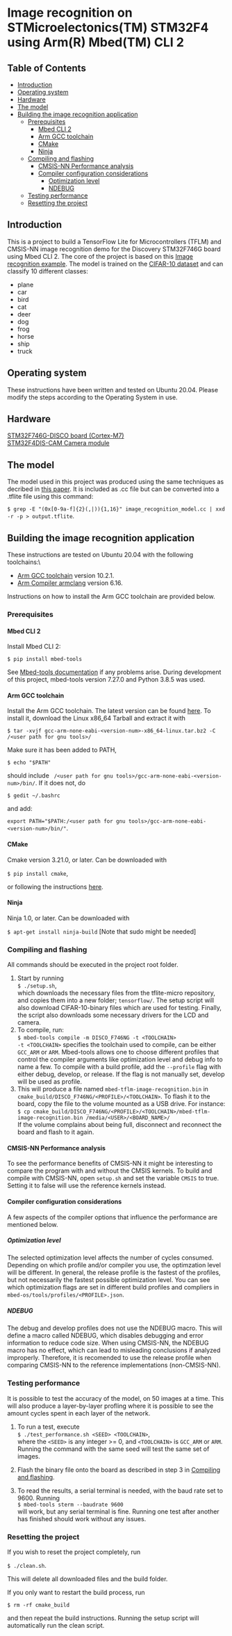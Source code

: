 # Image recognition on STMicroelectonics(TM) STM32F4 using Arm(R) Mbed(TM) CLI 2

## Table of Contents

-   [Introduction](#introduction)
-   [Operating system](#operating-system)
-   [Hardware](#hardware)
-   [The model](#the-model)
-   [Building the image recognition application](#building-the-image-recognition-application)
    -   [Prerequisites](#prerequisites)
        -   [Mbed CLI 2](#mbed-cli-2)
        -   [Arm GCC toolchain](#arm-gcc-toolchain)
        -   [CMake](#cmake)
        -   [Ninja](#ninja)
    -   [Compiling and flashing](#compiling-and-flashing)
        -   [CMSIS-NN Performance analysis](#cmsis-nn-performance-analysis)
        -   [Compiler configuration considerations](#compiler-configuration-considerations)
            -   [Optimization level](#optimization-level)
            -   [NDEBUG](#ndebug)
    -   [Testing performance](#testing-performance)
    -   [Resetting the project](#resetting-the-project)

## Introduction
This is a project to build a TensorFlow Lite for Microcontrollers (TFLM) and CMSIS-NN image recognition demo for the Discovery STM32F746G board using Mbed CLI 2. The core of the project is based on this [Image recognition example](https://github.com/tensorflow/tensorflow/tree/0acc4e3260266beb94469de434642b4f7f4985a0/tensorflow/lite/micro/examples/image_recognition_experimental). The model is trained on the [CIFAR-10 dataset](https://www.cs.toronto.edu/~kriz/cifar.html) and can classify 10 different classes:
- plane
- car
- bird
- cat
- deer
- dog
- frog
- horse
- ship
- truck

## Operating system

These instructions have been written and tested on Ubuntu 20.04. Please modify the steps according to the Operating System in use.

## Hardware

[STM32F746G-DISCO board (Cortex-M7)](https://www.st.com/en/evaluation-tools/32f746gdiscovery.html)
\
[STM32F4DIS-CAM Camera module](https://www.element14.com/community/docs/DOC-67585?ICID=knode-STM32F4-cameramore)

## The model

The model used in this project was produced using the same techniques as decribed in [this paper](https://arxiv.org/pdf/2010.11267.pdf). It is included as .cc file but can be converted into a .tflite file using this command:

`$ grep -E "(0x[0-9a-f]{2}(,|)){1,16}" image_recognition_model.cc | xxd -r -p > output.tflite`.

## Building the image recognition application

These instructions are tested on Ubuntu 20.04 with the following toolchains:\
- [Arm GCC toolchain](https://developer.arm.com/tools-and-software/open-source-software/developer-tools/gnu-toolchain/gnu-rm) version 10.2.1.
- [Arm Compiler armclang](https://developer.arm.com/tools-and-software/embedded/arm-compiler/downloads/version-6) version 6.16.

Instructions on how to install the Arm GCC toolchain are provided below.

### Prerequisites

#### Mbed CLI 2
Install Mbed CLI 2:

`$ pip install mbed-tools`

See [Mbed-tools documentation](https://os.mbed.com/docs/mbed-os/v6.12/build-tools/install-or-upgrade.html) if any problems arise. During development of this project, mbed-tools version 7.27.0 and Python 3.8.5 was used.

#### Arm GCC toolchain
Install the Arm GCC toolchain. The latest version can be found [here](https://developer.arm.com/tools-and-software/open-source-software/developer-tools/gnu-toolchain/gnu-rm/downloads). To install it, download the Linux x86_64 Tarball and extract it with

`$ tar -xvjf gcc-arm-none-eabi-<version-num>-x86_64-linux.tar.bz2 -C /<user path for gnu tools>/`

Make sure it has been added to PATH,

`$ echo "$PATH"`

should include ` /<user path for gnu tools>/gcc-arm-none-eabi-<version-num>/bin/`. If it does not, do

`$ gedit ~/.bashrc`

and add:

`export PATH="$PATH:/<user path for gnu tools>/gcc-arm-none-eabi-<version-num>/bin/"`.

#### CMake
Cmake version 3.21.0, or later. Can be downloaded with

`$ pip install cmake`,

or following the instructions [here](https://cmake.org/install/).

#### Ninja
Ninja 1.0, or later. Can be downloaded with

`$ apt-get install ninja-build` [Note that sudo might be needed]
### Compiling and flashing

All commands should be executed in the project root folder.

1. Start by running\
`$ ./setup.sh`,\
which downloads the necessary files from the tflite-micro repository, and copies them into a new folder; `tensorflow/`. The setup script will also download CIFAR-10-binary files which are used for testing. Finally, the script also downloads some necessary drivers for the LCD and camera.
2. To compile, run:\
`$ mbed-tools compile -m DISCO_F746NG -t <TOOLCHAIN>`\
`-t <TOOLCHAIN>` specifies the toolchain used to compile, can be either `GCC_ARM` or `ARM`. Mbed-tools allows one to choose different profiles that control the compiler arguments like optimization level and debug info to name a few. To compile with a build profile, add the `--profile` flag with either debug, develop, or release. If the flag is not manually set, develop will be used as profile.
3. This will produce a file named `mbed-tflm-image-recognition.bin` in `cmake_build/DISCO_F746NG/<PROFILE>/<TOOLCHAIN>`. To flash it to the board, copy the file to the volume mounted as a USB drive. For instance:\
`$ cp cmake_build/DISCO_F746NG/<PROFILE>/<TOOLCHAIN>/mbed-tflm-image-recognition.bin /media/<USER>/<BOARD_NAME>/`\
If the volume complains about being full, disconnect and reconnect the board and flash to it again.

#### CMSIS-NN Performance analysis
To see the performance benefits of CMSIS-NN it might be interesting to compare the program with and without the CMSIS kernels. To build and compile with CMSIS-NN, open `setup.sh` and set the variable `CMSIS` to true. Setting it to false will use the reference kernels instead.

#### Compiler configuration considerations
A few aspects of the compiler options that influence the performance are mentioned below.
##### Optimization level
The selected optimization level affects the number of cycles consumed. Depending on which profile and/or compiler you use, the optimzation level will be different. In general, the release profile is the fastest of the profiles, but not necessarily the fastest possible optimization level. You can see which optimization flags are set in different build profiles and compliers in `mbed-os/tools/profiles/<PROFILE>.json`.

##### NDEBUG
The debug and develop profiles does not use the NDEBUG macro. This will define a macro called NDEBUG, which disables debugging and error information to reduce code size. When using CMSIS-NN, the NDEBUG macro has no effect, which can lead to misleading conclusions if analyzed improperly. Therefore, it is recomended to use the release profile when comparing CMSIS-NN to the reference implementations (non-CMSIS-NN).

### Testing performance

It is possible to test the accuracy of the model, on 50 images at a time. This will also produce a layer-by-layer profling where it is possible to see the amount cycles spent in each layer of the network.

1. To run a test, execute\
`$ ./test_performance.sh <SEED> <TOOLCHAIN>`,\
where the `<SEED>` is any integer >= 0, and `<TOOLCHAIN>` is `GCC_ARM` or `ARM`. Running the command with the same seed will test the same set of images.

2. Flash the binary file onto the board as described in step 3 in [Compiling and flashing](#compiling-and-flashing).

3. To read the results, a serial terminal is needed, with the baud rate set to 9600. Running\
`$ mbed-tools sterm --baudrate 9600`\
will work, but any serial terminal is fine. Running one test after another has finished should work without any issues.

### Resetting the project

If you wish to reset the project completely, run

`$ ./clean.sh`.

This will delete all downloaded files and the build folder.

If you only want to restart the build process, run

`$ rm -rf cmake_build`

and then repeat the build instructions. Running the setup script will automatically run the clean script.

